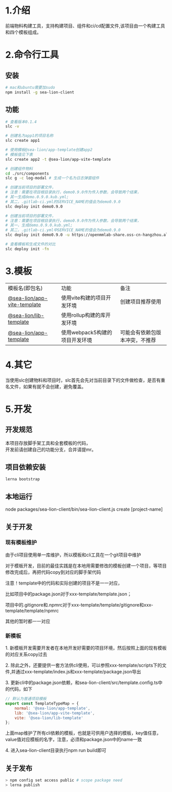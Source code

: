 
# 1.介绍
<p>前端物料构建工具，支持构建项目、组件和ci/cd配置文件,该项目由一个构建工具和四个模板组成。</p>

# 2.命令行工具
## 安装
```sh
# mac和ubuntu需要加sudo
npm install -g sea-lion-client
```

## 功能
```sh
# 查看版本0.1.4
slc -v

# 创建名为app1的项目名称
slc create app1

# 使用模板@sea-lion/app-template创建app2
# 模板值见下表
slc create app2 -t @sea-lion/app-vite-template

# 创建组件物料
cd ./src/components
slc g -c log-modal # 生成一个名为日志弹窗组件

# 创建当前项目的部署文件，
# 注意：需要在项目根目录执行，demo0.9.0作为传入参数，会导致两个结果，
# 其一生成demo.0.9.0.kub.yml;
# 其二，.gitlab-ci.yml的SERVICE_NAME的值会为demo0.9.0
slc deploy init demo0.9.0

# 创建当前项目的部署文件，
# 注意：需要在项目根目录执行，demo0.9.0作为传入参数，会导致两个结果，
# 其一，生成demo.0.9.0.kub.yml;
# 其二，.gitlab-ci.yml中SERVICE_NAME的值会为demo0.9.0
slc deploy init demo0.9.0 -u https://openmmlab-share.oss-cn-hangzhou.aliyuncs.com/deploy

# 查看模板和生成文件的对比
slc deploy init -fn
```

# 3.模板

<table>
   <tbody>
    <tr>
        <td>模板名(即包名)</td>
        <td>功能</td>
        <td>备注</td>
    </tr>
    <tr>
        <td><a href="https://www.npmjs.com/package/@sea-lion/app-template" target="_blank">@sea-lion/app-vite-template</a></td>
        <td>使用vite构建的项目开发环境</td>
        <td>创建项目推荐使用</td>
    </tr>
    <tr>
        <td><a href="https://www.npmjs.com/package/@sea-lion/app-template" target="_blank">@sea-lion/lib-template</a></td>
        <td>使用rollup构建的库开发环境</td>
        <td></td>
    </tr>
    <tr>
        <td><a href="https://www.npmjs.com/package/@sea-lion/app-template" target="_blank">@sea-lion/app-template</a></td>
        <td>使用webpack5构建的项目开发环境</td>
        <td>可能会有依赖包版本冲突，不推荐</td>
    </tr>
   </tbody> 
</table>

# 4.其它
当使用slc创建物料和项目时，slc首先会先对当前目录下的文件做检查，是否有重名文件，如果有就不会创建，避免覆盖。

# 5.开发
## 开发规范
<div>本项目存放脚手架工具和全套模板的代码，</div>
<div>开发前请创建自己的功能分支，合并请提mr。</div>

## 项目依赖安装
```sh
lerna bootstrap
```

## 本地运行
node packages/sea-lion-client/bin/sea-lion-client.js create [project-name]

## 关于开发

### 现有模板维护
<p>由于cli项目使用单一库维护，所以模板和cli工具在一个git项目中维护</p>
<p>对于模板开发，目前的最佳实践是在本地用需要修改的模板创建一个项目，等项目修改完成后，再把代码copy到对应的脚手架代码</p>
<p>注意！template中的代码和实际创建的项目不是一一对应，</p>
<p>比如项目中的package.json对于xxx-template/template.json；</p>
<p>项目中的.gitignore和.npmrc对于xxx-template/template/gitignore和xxx-template/template/npmrc</p>
<p>其他的暂时都一一对应</p>
<p></p>


### 新模板
<p>1. 新模板开发需要开发者在本地开发好需要的项目环境，然后按照上面的现有模板的对应关系copy过去</p>
<p>2. 除此之外，还要提供一套方法供cli使用，可以参照xxx-template/scripts下的文件,并通过xxx-template/index.js和xxx-template/package.json导出</p>
<p>3. 更新cli中的package.json依赖，和sea-lion-client/src/template.config.ts中的代码，如下</p>

``` javascript
// 默认为普通项目模板
export const TemplateTypeMap = {
    normal: '@sea-lion/app-template',
    lib: '@sea-lion/app-vite-template',
    vite: '@sea-lion/lib-template'
};
```
<p>上面map维护了所有cli依赖的模板，也就是可供用户选择的模板，key值任意，value值对应模板的名字，注意，必须和package.json中的name一致</p>
<p>4. 进入sea-lion-client目录执行npm run build即可</p>

## 关于发布
```sh
> npm config set access public # scope package need
> lerna publish
```
